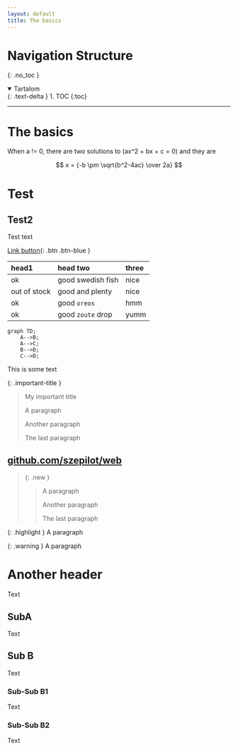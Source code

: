 ```yaml
---
layout: default
title: The basics
---
```


# Navigation Structure
{: .no_toc }

<details open markdown="block">
  <summary>
    Tartalom
  </summary>
  {: .text-delta }
1. TOC
{:toc}
</details>

---


# The basics

When a != 0, there are two solutions to (ax^2 + bx + c = 0) and they are 

$$ x = {-b \pm \sqrt{b^2-4ac} \over 2a} $$

# Test

## Test2

Test text

[Link button](https://szepilot.github.io/web){: .btn .btn-blue }

| head1        | head two          | three |
|:-------------|:------------------|:------|
| ok           | good swedish fish | nice  |
| out of stock | good and plenty   | nice  |
| ok           | good `oreos`      | hmm   |
| ok           | good `zoute` drop | yumm  |


```mermaid
graph TD;
    A-->B;
    A-->C;
    B-->D;
    C-->D;
```

This is some text

{: .important-title }
> My important title
>
> A paragraph
>
> Another paragraph
>
> The last paragraph


## [github.com/szepilot/web](https://github.com/szepilot/web/)


> {: .new }
> > A paragraph
> >
> > Another paragraph
> >
> > The last paragraph


{: .highlight }
A paragraph

{: .warning }
A paragraph

# Another header

Text

## SubA

Text 


## Sub B
Text 

### Sub-Sub B1
Text 

### Sub-Sub B2
Text 
